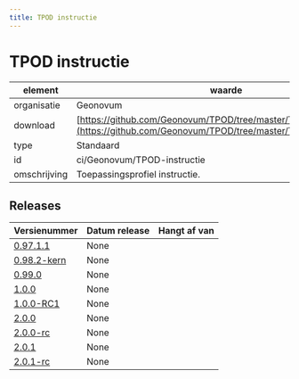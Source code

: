 ```yaml
---
title: TPOD instructie
---
```

# TPOD instructie

|element|waarde|
|-----|------|
| organisatie  |Geonovum|
| download  | [https://github.com/Geonovum/TPOD/tree/master/TPOD%20Instructie](<https://github.com/Geonovum/TPOD/tree/master/TPOD%20Instructie>)|
| type  |Standaard|
| id  |ci/Geonovum/TPOD-instructie|
| omschrijving  |Toepassingsprofiel instructie.|

## Releases

|Versienummer|Datum release|Hangt af van
|-------|-------|-----|
| [0.97.1.1](<https://github.com/Geonovum/TPOD/blob/master/TPOD Instructie/TPOD Instructie v0.97.1.1.pdf>)|None||
| [0.98.2-kern](<https://github.com/Geonovum/TPOD/blob/master/TPOD Instructie/TPOD Instructie v0.98.2-kern.pdf>)|None||
| [0.99.0](<https://github.com/Geonovum/TPOD/blob/master/TPOD Instructie/TPOD Instructie v0.99.0.pdf>)|None||
| [1.0.0](<https://github.com/Geonovum/TPOD/blob/master/TPOD Instructie/TPOD Instructie v1.0.0.pdf>)|None||
| [1.0.0-RC1](<https://github.com/Geonovum/TPOD/blob/master/TPOD Instructie/TPOD Instructie v1.0.0-RC1.pdf>)|None||
| [2.0.0](<https://github.com/Geonovum/TPOD/blob/master/TPOD Instructie/TPOD_Instructie_v2.0.0.pdf>)|None||
| [2.0.0-rc](<https://github.com/Geonovum/TPOD/blob/master/TPOD Instructie/TPOD_Instructie_v2.0.0-rc.pdf>)|None||
| [2.0.1](<https://github.com/Geonovum/TPOD/blob/master/TPOD Instructie/TPOD_instructie_v2.0.1.pdf>)|None||
| [2.0.1-rc](<https://github.com/Geonovum/TPOD/blob/master/TPOD Instructie/TPOD_Instructie_v2.0.1-rc.pdf>)|None||

